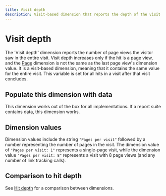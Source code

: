 ```yaml
---
title: Visit depth
description: Visit-based dimension that reports the depth of the visit.
---
```


# Visit depth

The 'Visit depth' dimension reports the number of page views the visitor saw in the entire visit. Visit depth increases only if the hit is a page view, and the [Page](page.md) dimension is not the same as the last page view's dimension value. It is a visit-based dimension, meaning that it contains the same value for the entire visit. This variable is set for all hits in a visit after that visit concludes.

## Populate this dimension with data

This dimension works out of the box for all implementations. If a report suite contains data, this dimension works.

## Dimension values

Dimension values include the string `"Pages per visit"` followed by a number representing the number of pages in the visit. The dimension value of `"Pages per visit: 1"` represents a single-page visit, while the dimension value `"Pages per visit: 8"` represents a visit with 8 page views (and any number of link tracking calls).

## Comparison to hit depth

See [Hit depth](hit-depth.md) for a comparison between dimensions.